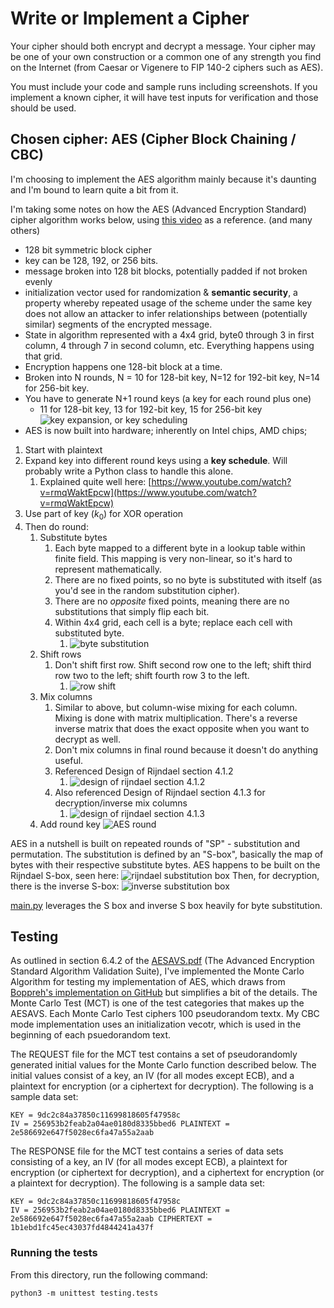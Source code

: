 # Write or Implement a Cipher

Your cipher should both encrypt and decrypt a message. Your cipher may be one of your own construction or a common one of any strength you find on the Internet (from Caesar or Vigenere to FIP 140-2 ciphers such as AES).

You must include your code and sample runs including screenshots. If you implement a known cipher, it will have test inputs for verification and those should be used.

## Chosen cipher: AES (Cipher Block Chaining / CBC)

I'm choosing to implement the AES algorithm mainly because it's daunting and I'm bound to learn quite a bit from it.

I'm taking some notes on how the AES (Advanced Encryption Standard) cipher algorithm works below, using [this video](https://www.youtube.com/watch?v=O4xNJsjtN6E) as a reference. (and many others)

- 128 bit symmetric block cipher
- key can be 128, 192, or 256 bits.
- message broken into 128 bit blocks, potentially padded if not broken evenly
- initialization vector used for randomization & **semantic security**, a property whereby repeated usage of the scheme under the same key does not allow an attacker to infer relationships between (potentially similar) segments of the encrypted message.
- State in algorithm represented with a 4x4 grid, byte0 through 3 in first column, 4 through 7 in second column, etc. Everything happens using that grid.
- Encryption happens one 128-bit block at a time.
- Broken into N rounds, N = 10 for 128-bit key, N=12 for 192-bit key, N=14 for 256-bit key.
- You have to generate N+1 round keys (a key for each round plus one)
  - 11 for 128-bit key, 13 for 192-bit key, 15 for 256-bit key
    ![key expansion, or key scheduling](img/keyschedule.png)
- AES is now built into hardware; inherently on Intel chips, AMD chips;

1. Start with plaintext
2. Expand key into different round keys using a **key schedule**. Will probably write a Python class to handle this alone.
   1. Explained quite well here: [https://www.youtube.com/watch?v=rmqWaktEpcw](https://www.youtube.com/watch?v=rmqWaktEpcw)
3. Use part of key ($k_0$) for XOR operation
4. Then do round:
   1. Substitute bytes
      1. Each byte mapped to a different byte in a lookup table within finite field. This mapping is very non-linear, so it's hard to represent mathematically.
      2. There are no fixed points, so no byte is substituted with itself (as you'd see in the random substitution cipher).
      3. There are no _opposite_ fixed points, meaning there are no substitutions that simply flip each bit.
      4. Within 4x4 grid, each cell is a byte; replace each cell with substituted byte.
         1. ![byte substitution](img/byte-sub.png)
   2. Shift rows
      1. Don't shift first row. Shift second row one to the left; shift third row two to the left; shift fourth row 3 to the left.
         1. ![row shift](img/row-shift.png)
   3. Mix columns
      1. Similar to above, but column-wise mixing for each column. Mixing is done with matrix multiplication. There's a reverse inverse matrix that does the exact opposite when you want to decrypt as well.
      2. Don't mix columns in final round because it doesn't do anything useful.
      3. Referenced Design of Rijndael section 4.1.2
         1. ![design of rijndael section 4.1.2](img/design-of-rijndael.png)
      4. Also referenced Design of Rijndael section 4.1.3 for decryption/inverse mix columns
         1. ![design of rijndael section 4.1.3](img/rijndael-inverse-mix-columns-4.1.3.png)
   4. Add round key
      ![AES round](img/aes-round.png)

AES in a nutshell is built on repeated rounds of "SP" - substitution and permutation. The substitution is defined by an "S-box", basically the map of bytes with their respective substitute bytes. AES happens to be built on the Rijndael S-box, seen here:
![rijndael substitution box](img/rijndaelsbox.png)
Then, for decryption, there is the inverse S-box:
![inverse substitution box](img/rijndaelinversesbox.png)

[main.py](main.py) leverages the S box and inverse S box heavily for byte substitution.

## Testing

As outlined in section 6.4.2 of the [AESAVS.pdf](AESAVS.pdf) (The Advanced Encryption Standard Algorithm Validation Suite), I've implemented the Monte Carlo Algorithm for testing my implementation of AES, which draws from [Boppreh's implementation on GitHub](https://github.com/boppreh/aes) but simplifies a bit of the details. The Monte Carlo Test (MCT) is one of the test categories that makes up the AESAVS. Each Monte Carlo Test ciphers 100 pseudorandom textx. My CBC mode implementation uses an initialization vecotr, which is used in the beginning of each psuedorandom text.

The REQUEST file for the MCT test contains a set of pseudorandomly generated initial values for the Monte Carlo function described below. The initial values consist of a key, an IV (for all modes except ECB), and a plaintext for encryption (or a ciphertext for decryption). The following is a sample data set:

```
KEY = 9dc2c84a37850c11699818605f47958c
IV = 256953b2feab2a04ae0180d8335bbed6 PLAINTEXT = 2e586692e647f5028ec6fa47a55a2aab
```

The RESPONSE file for the MCT test contains a series of data sets consisting of a key, an IV (for all modes except ECB), a plaintext for encryption (or ciphertext for decryption), and a ciphertext for encryption (or a plaintext for decryption). The following is a sample data set:

```
KEY = 9dc2c84a37850c11699818605f47958c
IV = 256953b2feab2a04ae0180d8335bbed6 PLAINTEXT = 2e586692e647f5028ec6fa47a55a2aab CIPHERTEXT = 1b1ebd1fc45ec43037fd4844241a437f
```

### Running the tests

From this directory, run the following command:

```
python3 -m unittest testing.tests
```
